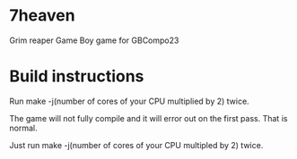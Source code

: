 # 7heaven
Grim reaper Game Boy game for GBCompo23

# Build instructions

Run make -j(number of cores of your CPU multiplied by 2) twice. 

The game will not fully compile and it will error out on the first pass. That is normal.

Just run make -j(number of cores of your CPU multipled by 2) twice.
